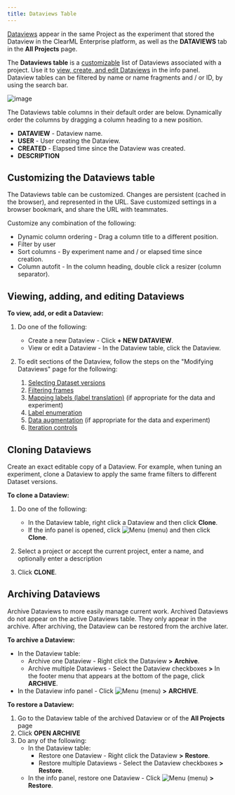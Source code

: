 ```yaml
---
title: Dataviews Table
---
```


[Dataviews](../dataviews.mda) appear in the same Project as the experiment that stored the Dataview in the ClearML Enterprise platform, 
as well as the **DATAVIEWS** tab in the **All Projects** page.

The **Dataviews table** is a [customizable](#customizing-the-dataviews-table) list of Dataviews associated with a project.
Use it to [view, create, and edit Dataviews](#viewing-adding-and-editing-dataviews) in the info panel. Dataview tables 
can be filtered by name or name fragments and / or ID, by using the search bar.

![image](../../img/hyperdatasets/dataviews_table_01.png)

The Dataviews table columns in their default order are below. Dynamically order the columns by dragging a column heading 
to a new position.

* **DATAVIEW** - Dataview name.
* **USER** - User creating the Dataview.
* **CREATED** - Elapsed time since the Dataview was created.
* **DESCRIPTION**

## Customizing the Dataviews table

The Dataviews table can be customized. Changes are persistent (cached in the browser), and represented in the URL. 
Save customized settings in a browser bookmark, and share the URL with teammates.

Customize any combination of the following:

* Dynamic column ordering - Drag a column title to a different position.
* Filter by user
* Sort columns - By experiment name and / or elapsed time since creation.
* Column autofit - In the column heading, double click a resizer (column separator).

## Viewing, adding, and editing Dataviews

**To view, add, or edit a Dataview:**

1. Do one of the following:
    
    * Create a new Dataview - Click **+ NEW DATAVIEW**.
    * View or edit a Dataview - In the Dataview table, click the Dataview.
    
1. To edit sections of the Dataview, follow the steps on the "Modifying Dataviews" page for the following:

    1. [Selecting Dataset versions](webapp_exp_modifying.md#selecting-dataset-versions)
    1. [Filtering frames](webapp_exp_modifying.md#filtering-frames)
    1. [Mapping labels (label translation)](webapp_exp_modifying.md#mapping-labels-label-translation) (if appropriate for 
       the data and experiment)
    1. [Label enumeration](webapp_exp_modifying.md#label-enumeration)
    1. [Data augmentation](webapp_exp_modifying.md#data-augmentation)  (if appropriate for the data 
       and experiment)
    1. [Iteration controls](webapp_exp_modifying.md#iteration-controls)

## Cloning Dataviews

Create an exact editable copy of a Dataview. For example, when tuning an experiment, clone a Dataview to apply the same 
frame filters to different Dataset versions.

**To clone a Dataview:**

1. Do one of the following:

    * In the Dataview table, right click a Dataview and then click **Clone**.
    * If the info panel is opened, click <img src="/docs/latest/icons/ico-bars-menu.svg" alt="Menu" className="icon size-lg space-sm" /> 
      (menu) and then click **Clone**.
    
1. Select a project or accept the current project, enter a name, and optionally enter a description

1. Click **CLONE**.

## Archiving Dataviews

Archive Dataviews to more easily manage current work. Archived Dataviews do not appear on the active Dataviews table. 
They only appear in the archive. After archiving, the Dataview can be restored from the archive later.

**To archive a Dataview:**

* In the Dataview table:
    * Archive one Dataview - Right click the Dataview **>** **Archive**.
    * Archive multiple Dataviews - Select the Dataview checkboxes **>** In the footer menu that appears at the bottom of 
      the page, click **ARCHIVE**.
* In the Dataview info panel - Click <img src="/docs/latest/icons/ico-bars-menu.svg" alt="Menu" className="icon size-lg space-sm" /> 
  (menu) **>** **ARCHIVE**.

**To restore a Dataview:**

1. Go to the Dataview table of the archived Dataview or of the **All Projects** page
1. Click **OPEN ARCHIVE**
1. Do any of the following:
    * In the Dataview table:
        * Restore one Dataview - Right click the Dataview **>** **Restore**.
        * Restore multiple Dataviews - Select the Dataview checkboxes **>** **Restore**.
    * In the info panel, restore one Dataview - Click <img src="/docs/latest/icons/ico-bars-menu.svg" alt="Menu" className="icon size-lg space-sm" /> 
      (menu) **>** **Restore**.

